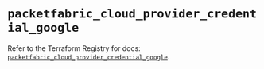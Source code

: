 # `packetfabric_cloud_provider_credential_google`

Refer to the Terraform Registry for docs: [`packetfabric_cloud_provider_credential_google`](https://registry.terraform.io/providers/packetfabric/packetfabric/1.9.3/docs/resources/cloud_provider_credential_google).

